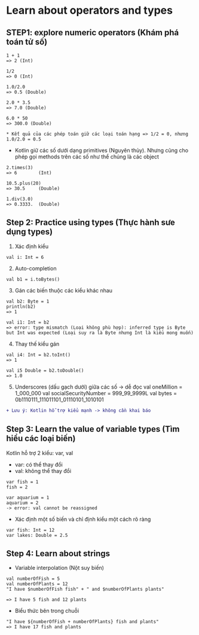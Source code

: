 # Learn about operators and types

## STEP1: explore numeric operators (Khám phá toán tử số)

```
1 + 1
=> 2 (Int)

1/2
=> 0 (Int)

1.0/2.0
=> 0.5 (Double)

2.0 * 3.5
=> 7.0 (Double)

6.0 * 50
=> 300.0 (Double)

* Kết quả của các phép toán giữ các loại toán hạng => 1/2 = 0, nhưng 1.0/2.0 = 0.5
```

* Kotlin giữ các số dưới dạng primitives (Nguyên thủy). Nhưng cũng cho phép gọi methods trên các số như thể chúng là các object

```
2.times(3)
=> 6        (Int)

10.5.plus(20)
=> 30.5     (Double)

1.div(3.0)
=> 0.3333.  (Double)
```

## Step 2: Practice using types (Thực hành sưe dụng types)

1. Xác định kiểu 

```
val i: Int = 6
```

2. Auto-completion
```
val b1 = i.toBytes()
```

3. Gán các biến thuộc các kiểu khác nhau

```
val b2: Byte = 1
println(b2)
=> 1

val i1: Int = b2
=> error: type mismatch (Loại không phù hợp): inferred type is Byte but Int was expected (Loại suy ra là Byte nhưng Int là kiểu mong muốn)
```

4. Thay thế kiểu gán 

```
val i4: Int = b2.toInt()
=> 1

val i5 Double = b2.toDouble()
=> 1.0
```

5. Underscores (dấu gạch dưới) giữa các số -> dễ đọc
val oneMillion = 1_000_000
val socialSecurityNumber = 999_99_9999L
val bytes = 0b1110111_111011101_01110101_1010101

```diff
+ Lưu ý: Kotlin hỗ trợ kiểu mạnh -> không cần khai báo
```


## Step 3: Learn the value of variable types (Tìm hiểu các loại biến)

Kotlin hỗ trợ 2 kiểu: var, val
* var: có thể thay đổi
* val: không thể thay đổi

```
var fish = 1
fish = 2

var aquarium = 1
aquarium = 2
-> error: val cannot be reassigned
```

* Xác định một số biến và chỉ định kiểu một cách rõ ràng

```
var fish: Int = 12
var lakes: Double = 2.5
```

## Step 4: Learn about strings
 
* Variable interpolation (Nột suy biến)

```
val numberOfFish = 5
val numberOfPlants = 12
"I have $numberOfFish fish" + " and $numberOfPlants plants"

=> I have 5 fish and 12 plants
```

* Biểu thức bên trong chuỗi

```
"I have ${numberOfFish + numberOfPlants} fish and plants"
=> I have 17 fish and plants
```

